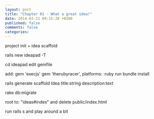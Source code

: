 ```yaml
---
layout: post
title: "Chapter 01 - What a great idea!"
date: 2014-03-21 09:15:28 +0100
published: false
comments: false
categories:
---
```


project init + idea scaffold

<!-- more -->

rails new ideapad -T

cd ideapad
edit gemfile

add:
  gem 'execjs'
  gem 'therubyracer', platforms: :ruby
run bundle install

rails generate scaffold Idea title:string description:text

rake db:migrate

root to: "ideas#index"
and delete public/index.html

run rails s and play around a bit
